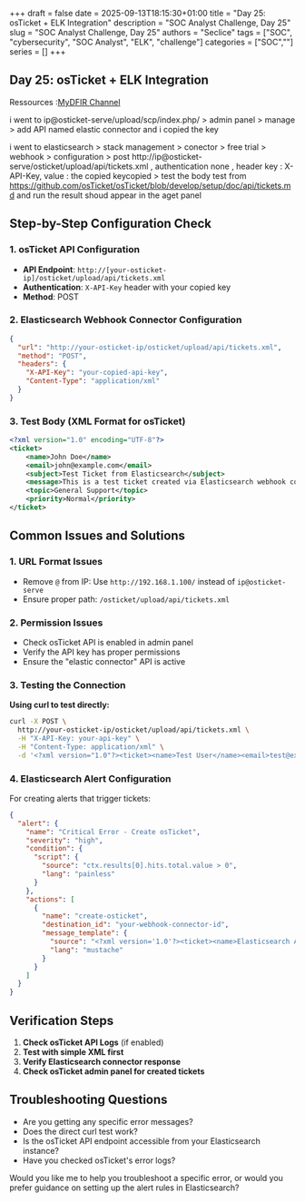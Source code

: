+++ 
draft = false
date = 2025-09-13T18:15:30+01:00
title = "Day 25: osTicket + ELK Integration"
description = "SOC Analyst Challenge, Day 25"
slug = "SOC Analyst Challenge, Day 25"
authors = "Seclice"
tags = ["SOC", "cybersecurity", "SOC Analyst", "ELK", "challenge"]
categories = ["SOC",""]
series = []
+++

## Day 25:  osTicket + ELK Integration
Ressources :[MyDFIR Channel](https://www.youtube.com/@MyDFIR/)

i went to ip@osticket-serve/upload/scp/index.php/ > admin panel > manage > add API named elastic connector and i copied the key

i went to elasticsearch > stack management > conector > free trial > webhook > configuration > post http://ip@osticket-serve/osticket/upload/api/tickets.xml , authentication none , header key : X-API-Key, value : the copied keycopied > test the body test from https://github.com/osTicket/osTicket/blob/develop/setup/doc/api/tickets.md and run 
the result shoud appear in the aget panel

 
## Step-by-Step Configuration Check

### 1. osTicket API Configuration
- **API Endpoint**: `http://[your-osticket-ip]/osticket/upload/api/tickets.xml`
- **Authentication**: `X-API-Key` header with your copied key
- **Method**: POST

### 2. Elasticsearch Webhook Connector Configuration
```json
{
  "url": "http://your-osticket-ip/osticket/upload/api/tickets.xml",
  "method": "POST",
  "headers": {
    "X-API-Key": "your-copied-api-key",
    "Content-Type": "application/xml"
  }
}
```

### 3. Test Body (XML Format for osTicket)
```xml
<?xml version="1.0" encoding="UTF-8"?>
<ticket>
    <name>John Doe</name>
    <email>john@example.com</email>
    <subject>Test Ticket from Elasticsearch</subject>
    <message>This is a test ticket created via Elasticsearch webhook connector.</message>
    <topic>General Support</topic>
    <priority>Normal</priority>
</ticket>
```

## Common Issues and Solutions

### 1. **URL Format Issues**
- Remove `@` from IP: Use `http://192.168.1.100/` instead of `ip@osticket-serve`
- Ensure proper path: `/osticket/upload/api/tickets.xml`

### 2. **Permission Issues**
- Check osTicket API is enabled in admin panel
- Verify the API key has proper permissions
- Ensure the "elastic connector" API is active

### 3. **Testing the Connection**

**Using curl to test directly:**
```bash
curl -X POST \
  http://your-osticket-ip/osticket/upload/api/tickets.xml \
  -H "X-API-Key: your-api-key" \
  -H "Content-Type: application/xml" \
  -d '<?xml version="1.0"?><ticket><name>Test User</name><email>test@example.com</email><subject>Test</subject><message>Test message</message></ticket>'
```

### 4. **Elasticsearch Alert Configuration**

For creating alerts that trigger tickets:

```json
{
  "alert": {
    "name": "Critical Error - Create osTicket",
    "severity": "high",
    "condition": {
      "script": {
        "source": "ctx.results[0].hits.total.value > 0",
        "lang": "painless"
      }
    },
    "actions": [
      {
        "name": "create-osticket",
        "destination_id": "your-webhook-connector-id",
        "message_template": {
          "source": "<?xml version='1.0'?><ticket><name>Elasticsearch Alert</name><email>alerts@company.com</email><subject>Alert: {{ctx.alert.name}}</subject><message>Alert triggered at {{ctx.execution_time}}. Condition: {{ctx.condition}}</message><priority>High</priority></ticket>",
          "lang": "mustache"
        }
      }
    ]
  }
}
```

## Verification Steps

1. **Check osTicket API Logs** (if enabled)
2. **Test with simple XML first**
3. **Verify Elasticsearch connector response**
4. **Check osTicket admin panel for created tickets**

## Troubleshooting Questions

- Are you getting any specific error messages?
- Does the direct curl test work?
- Is the osTicket API endpoint accessible from your Elasticsearch instance?
- Have you checked osTicket's error logs?

Would you like me to help you troubleshoot a specific error, or would you prefer guidance on setting up the alert rules in Elasticsearch?